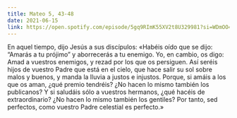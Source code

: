 ```yaml
---
title: Mateo 5, 43-48
date: 2021-06-15
link: https://open.spotify.com/episode/5gq9RImK55XV2t8U329981?si=WDmOO4XmTgacgdUm-tVqhw&dl_branch=1
---
```


En aquel tiempo, dijo Jesús a sus discípulos: «Habéis oído que se dijo: “Amarás a tu prójimo” y aborrecerás a tu enemigo. Yo, en cambio, os digo: Amad a vuestros enemigos, y rezad por los que os persiguen. Así seréis hijos de vuestro Padre que está en el cielo, que hace salir su sol sobre malos y buenos, y manda la lluvia a justos e injustos. Porque, si amáis a los que os aman, ¿qué premio tendréis? ¿No hacen lo mismo también los publicanos? Y si saludáis sólo a vuestros hermanos, ¿qué hacéis de extraordinario? ¿No hacen lo mismo también los gentiles? Por tanto, sed perfectos, como vuestro Padre celestial es perfecto.»